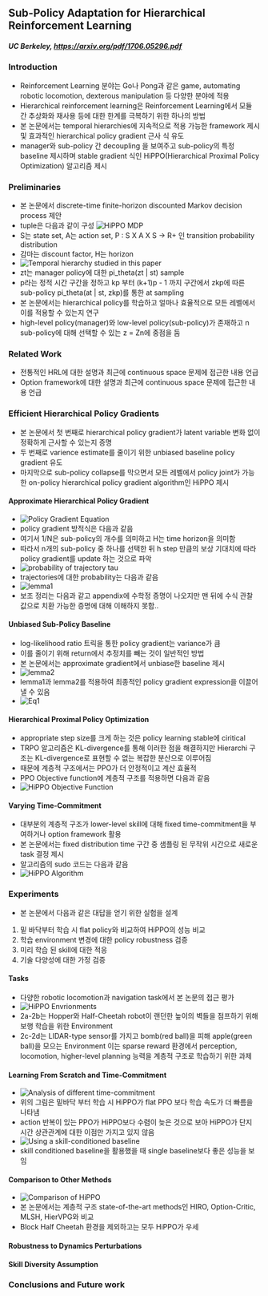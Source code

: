 
## Sub-Policy Adaptation for Hierarchical Reinforcement Learning

##### UC Berkeley, https://arxiv.org/pdf/1706.05296.pdf

### Introduction
- Reinforcement Learning 분야는 Go나 Pong과 같은 game, automating robotic locomotion, dexterous manipulation 등 다양한 분야에 적용
- Hierarchical reinforcement learning은 Reinforcement Learning에서 모듈 간 추상화와 재사용 등에 대한 한계를 극복하기 위한 하나의 방법
- 본 논문에서는 temporal hierarchies에 지속적으로 적용 가능한 framework 제시 및 효과적인 hierarchical policy gradient 근사 식 유도
- manager와 sub-policy 간 decoupling 을 보여주고 sub-policy의 특정 baseline 제시하며 stable gradient 식인 HiPPO(Hierarchical Proximal Policy Optimization) 알고리즘 제시

### Preliminaries
- 본 논문에서 discrete-time finite-horizon discounted Markov decision process 제안
- tuple은 다음과 같이 구성 ![HiPPO MDP](paper_images/HIPPO_image1.png)
- S는 state set, A는 action set, P : S X A X S -> R+ 인 transition probability distribution
- 감마는 discount factor, H는 horizon
- ![Temporal hierarchy studied in this paper](paper_images/HIPPO_image2.png)
- zt는 manager policy에 대한 pi_theta(zt | st) sample
- p라는 정적 시간 구간을 정하고 kp 부터 (k+1)p - 1 까지 구간에서 zkp에 따른 sub-policy pi_theta(at | st, zkp)를 통한 at sampling
- 본 논문에서는 hierarchical policy를 학습하고 얼마나 효율적으로 모든 레벨에서 이를 적용할 수 있는지 연구
- high-level policy(manager)와 low-level policy(sub-policy)가 존재하고 n sub-policy에 대해 선택할 수 있는 z = Zn에 중점을 둠

### Related Work
- 전통적인 HRL에 대한 설명과 최근에 continuous space 문제에 접근한 내용 언급
- Option framework에 대한 설명과 최근에 continuous space 문제에 접근한 내용 언급

### Efficient Hierarchical Policy Gradients
- 본 논문에서 첫 번째로 hierarchical policy gradient가 latent variable 변화 없이 정확하게 근사할 수 있는지 증명
- 두 번째로 varience estimate를 줄이기 위한 unbiased baseline policy gradient 유도
- 마지막으로 sub-policy collapse를 막으면서 모든 레벨에서 policy joint가 가능한 on-policy hierarchical policy gradient algorithm인 HiPPO 제시
#### Approximate Hierarchical Policy Gradient
- ![Policy Gradient Equation](paper_images/HIPPO_image3.png)
- policy gradient 방적식은 다음과 같음
- 여기서 1/N은 sub-policy의 개수를 의미하고 H는 time horizon을 의미함
- 따라서 n개의 sub-policy 중 하나를 선택한 뒤 h step 만큼의 보상 기대치에 따라 policy gradient를 update 하는 것으로 파악
- ![probability of trajectory tau](paper_images/HIPPO_image4.png)
- trajectories에 대한 probability는 다음과 같음
- ![lemma1](paper_images/HIPPO_image5.png)
- 보조 정리는 다음과 같고 appendix에 수학정 증명이 나오지만 맨 뒤에 수식 관찰 값으로 치환 가능한 증명에 대해 이해하지 못함..
#### Unbiased Sub-Policy Baseline
- log-likelihood ratio 트릭을 통한 policy gradient는 variance가 큼
- 이를 줄이기 위해 return에서 추정치를 빼는 것이 일반적인 방법
- 본 논문에서는 approximate gradient에서 unbiase한 baseline 제시
- ![lemma2](paper_images/HIPPO_image6.PNG)
- lemma1과 lemma2를 적용하여 최종적인 policy gradient expression을 이끌어 낼 수 있음
- ![Eq1](paper_images/HIPPO_image7.PNG)

#### Hierarchical Proximal Policy Optimization
- appropriate step size를 크게 하는 것은 policy learning stable에 ciritical
- TRPO 알고리즘은 KL-divergence를 통해 이러한 점을 해결하지만 Hierarchi 구조는 KL-divergence로 표현할 수 없는 복잡한 분산으로 이루어짐
- 때문에 계층적 구조에서는 PPO가 더 안정적이고 계산 효율적
- PPO Objective function에 계층적 구조를 적용하면 다음과 같음
- ![HiPPO Objective Function](paper_images/HIPPO_image8.PNG)

#### Varying Time-Commitment
- 대부분의 계층적 구조가 lower-level skill에 대해 fixed time-commitment을 부여하거나 option framework 활용
- 본 논문에서는 fixed distribution time 구간 중 샘플링 된 무작위 시간으로 새로운 task 결정 제시
- 알고리즘의 sudo 코드는 다음과 같음
- ![HiPPO Algorithm](paper_images/HIPPO_image9.PNG)

### Experiments
- 본 논문에서 다음과 같은 대답을 얻기 위한 실험을 설계
1. 밑 바닥부터 학습 시 flat policy와 비교하여 HiPPO의 성능 비교
2. 학습 environment 변경에 대한 policy robustness 검증
3. 미리 학습 된 skill에 대한 적응
4. 기술 다양성에 대한 가정 검증
#### Tasks
- 다양한 robotic locomotion과 navigation task에서 본 논문의 접근 평가
- ![HiPPO Envrionments](paper_images/HIPPO_image10.png)
- 2a-2b는 Hopper와 Half-Cheetah robot이 랜던한 높이의 벽들을 점프하기 위해 보행 학습을 위한 Environment
- 2c-2d는 LIDAR-type sensor를 가지고 bomb(red ball)을 피해 apple(green ball)을 모으는 Environment
이는 sparse reward 환경에서 perception, locomotion, higher-level planning 능력을 계층적 구조로 학습하기 위한 과제
#### Learning From Scratch and Time-Commitment
- ![Analysis of different time-commitment](paper_images/HIPPO_image11.png)
- 위의 그림은 밑바닥 부터 학습 시 HiPPO가 flat PPO 보다 학습 속도가 더 빠름을 나타냄
- action 반복이 있는 PPO가 HiPPO보다 수렴이 늦은 것으로 보아 HiPPO가 단지 시간 상관관계에 대한 이점만 가지고 있지 않음
- ![Using a skill-conditioned baseline](paper_images/HIPPO_image12.png)
- skill conditioned baseline을 활용했을 때 single baseline보다 좋은 성능을 보임
#### Comparison to Other Methods
- ![Comparison of HiPPO](paper_images/HIPPO_image13.png)
- 본 논문에서는 계층적 구조 state-of-the-art methods인 HIRO, Option-Critic, MLSH, HierVPG와 비교
- Block Half Cheetah 환경을 제외하고는 모두 HiPPO가 우세
#### Robustness to Dynamics Perturbations
#### Skill Diversity Assumption

### Conclusions and Future work